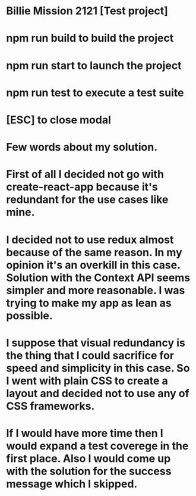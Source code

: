# Billie Mission 2121 [Test project]

# npm run build to build the project
# npm run start to launch the project
# npm run test to execute a test suite

# [ESC] to close modal

# Few words about my solution.
# First of all I decided not go with create-react-app because it's redundant for the use cases like mine.
# I decided not to use redux almost because of the same reason. In my opinion it's an overkill in this case. Solution with the Context API seems simpler and more reasonable. I was trying to make my app as lean as possible.
# I suppose that visual redundancy is the thing that I could sacrifice for speed and simplicity in this case. So I went with plain CSS to create a layout and decided not to use any of CSS frameworks.

# If I would have more time then I would expand a test coverege in the first place. Also I would come up with the solution for the success message which I skipped.
